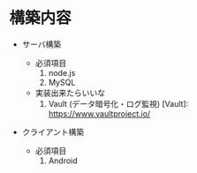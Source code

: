 構築内容
========

* サーバ構築  
    * 必須項目
      1. node.js
      2. MySQL
    * 実装出来たらいいな
      1. Vault (データ暗号化・ログ監視)
          [Vault]: https://www.vaultproject.io/
      
* クライアント構築
   * 必須項目
      1. Android 